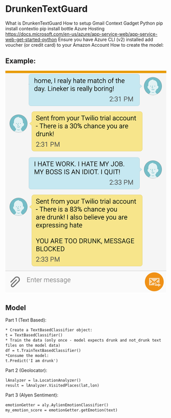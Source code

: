 # DrunkenTextGuard

What is DrunkenTextGuard How to setup Gmail Context Gadget Python pip install contextio pip install bottle Azure Hosting https://docs.microsoft.com/en-us/azure/app-service-web/app-service-web-get-started-python Ensure you have Azure CLI (v2) installed add voucher (or credit card) to your Amazon Account How to create the model:

## Example:
![Example](example.png)


## Model

Part 1 (Text Based):

	* Create a TextBasedClassifier object:
	t = TextBasedClassifier()
	* Train the data (only once - model expects drunk and not_drunk text files on the model data)
	df = t.TrainTextBasedClassifier()
	*Consume the model:
	t.Predict('I am drunk')

Part 2 (Geolocator):

	lAnalyzer = la.LocationAnalyzer()
	result = lAnalyzer.VisitedPlaces(lat,lon)


Part 3 (Alyen Sentiment):

	emotionGetter = aly.AylienEmotionClassifier()
    my_emotion_score = emotionGetter.getEmotion(text)    